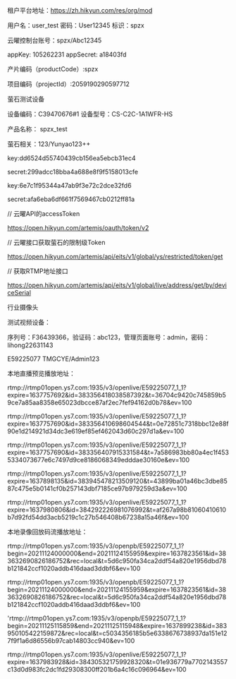 租户平台地址：https://zh.hikyun.com/res/org/mod     

用户名：user_test    密码：User12345    标识：spzx

云曜控制台账号：spzx/Abc12345

appKey: 105262231  appSecret: a18403fd

产片编码（productCode）:spzx

项目编码（projectId）:2059190290597712

萤石测试设备

设备编码：C39470676#1    设备型号：CS-C2C-1A1WFR-HS



产品名称： spzx_test

萤石相关：123/Yunyao123++

key:dd6524d55740439cb156ea5ebcb31ec4     

secret:299adcc18bba4a688e8f9f5158013cfe

key:6e7c1f95344a47ab9f3e72c2dce32fd6

secret:afa6eba6df661f7569467cb0212ff81a



//  云曜API的accessToken

https://open.hikyun.com/artemis/oauth/token/v2

// 云曜接口获取萤石的限制级Token

https://open.hikyun.com/artemis/api/eits/v1/global/ys/restricted/token/get

// 获取RTMP地址接口

https://open.hikyun.com/artemis/api/eits/v1/global/live/address/get/by/deviceSerial





行业摄像头

测试视频设备： 

序列号：F36439366，验证码：abc123，管理页面账号：admin，密码：lihong22631143



E59225077  TMGCYE/Admin123

本地直播预览播放地址：

rtmp://rtmp01open.ys7.com:1935/v3/openlive/E59225077_1_1?expire=1637757692&id=383356418038587392&t=36704c9420c745859b59ce7a85aa8358e65023dbcce87af2ec7fef94162d0b78&ev=100

rtmp://rtmp01open.ys7.com:1935/v3/openlive/E59225077_1_1?expire=1637757690&id=383356410698604544&t=0e72851c7318bbc12e88f90e1d214921d34dc3e619ef85ef462043d60c297d1a&ev=100

rtmp://rtmp01open.ys7.com:1935/v3/openlive/E59225077_1_1?expire=1637757690&id=383356407915331584&t=7a586983bb80a4ec1f4535334073677e6c7497d9ce8186068349edddae30160e&ev=100



rtmp://rtmp01open.ys7.com:1935/v3/openlive/E59225077_1_1?expire=1637898135&id=383945478213509120&t=43899ba01a46bc3dbe8587c475e5b0141cf0b257143dbf7185ce97b979259d3a&ev=100

rtmp://rtmp01open.ys7.com:1935/v3/openlive/E59225077_1_1?expire=1637980806&id=384292226981076992&t=af267a98b81060410610b7d92fd54dd3acb5219c1c27b546408b67238a15a46f&ev=100



本地录像回放码流播放地址：

rtmp://rtmp01open.ys7.com:1935/v3/openpb/E59225077_1_1?begin=20211124000000&end=20211124155959&expire=1637823561&id=383632690826186752&rec=local&t=5d6c950fa34ca2ddf54a820e1956dbd78b121842ccf1020addb416daad3ddbf6&ev=100



rtmp://rtmp01open.ys7.com:1935/v3/openpb/E59225077_1_1?begin=20211124000000&end=20211124155959&expire=1637823561&id=383632690826186752&rec=local&t=5d6c950fa34ca2ddf54a820e1956dbd78b121842ccf1020addb416daad3ddbf6&ev=100



'rtmp://rtmp01open.ys7.com:1935/v3/openpb/E59225077_1_1?begin=20211125115859&end=20211125115948&expire=1637899238&id=383950105422159872&rec=local&t=c5034356185b5e6338676738937da151e127f9f1a6d86556b97cab14803cc940&ev=100



rtmp://rtmp01open.ys7.com:1935/v3/openlive/E59225077_1_1?expire=1637983928&id=384305321759928320&t=01e936779a7702143557c13d0d983fc2dc1fd29308300ff201b6a4c16c096964&ev=100